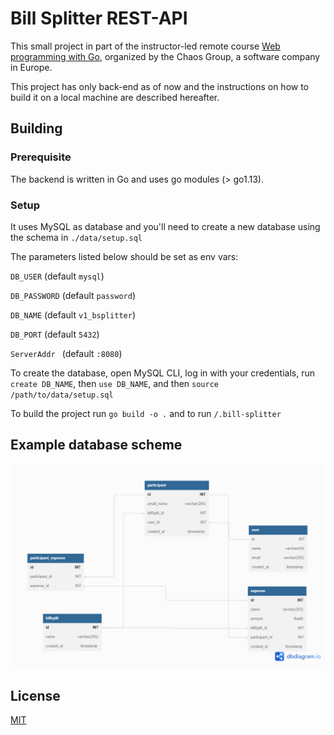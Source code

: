 # Bill Splitter REST-API

This small project in part of the instructor-led remote course [Web programming with Go](https://www.chaos.com/chaos-camp/golang-2022), organized by the Chaos Group, a software company in Europe.

This project has only back-end as of now and the instructions on how to build it on a local machine are described hereafter.

## Building

### Prerequisite

The backend is written in Go and uses go modules (> go1.13).

### Setup

It uses MySQL as database and you'll need to create a new database using the schema in `./data/setup.sql`

The parameters listed below should be set as env vars:

`DB_USER` (default `mysql`)

`DB_PASSWORD` (default `password`)

`DB_NAME` (default `v1_bsplitter`)

`DB_PORT` (default `5432`)

`ServerAddr ` (default `:8080`)

To create the database, open MySQL CLI, log in with your credentials, run `create DB_NAME`, then `use DB_NAME`, and then `source /path/to/data/setup.sql`

To build the project run `go build -o .` and to run `/.bill-splitter`

## Example database scheme

![DB Scheme](/BillSplitter%20Golang.png)

## License

[MIT](https://choosealicense.com/licenses/mit/)
